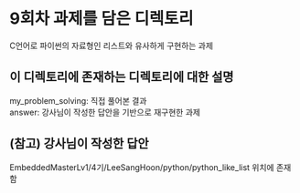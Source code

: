 # 9회차 과제를 담은 디렉토리
C언어로 파이썬의 자료형인 리스트와 유사하게 구현하는 과제

## 이 디렉토리에 존재하는 디렉토리에 대한 설명

my_problem_solving: 직접 풀어본 결과  
answer: 강사님이 작성한 답안을 기반으로 재구현한 과제

## (참고) 강사님이 작성한 답안

EmbeddedMasterLv1/4기/LeeSangHoon/python/python_like_list 위치에 존재함
